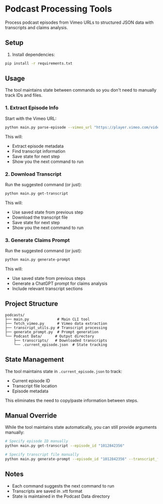 # Podcast Processing Tools

Process podcast episodes from Vimeo URLs to structured JSON data with transcripts and claims analysis.

## Setup

1. Install dependencies:
```bash
pip install -r requirements.txt
```

## Usage

The tool maintains state between commands so you don't need to manually track IDs and files.

### 1. Extract Episode Info
Start with the Vimeo URL:
```bash
python main.py parse-episode --vimeo_url "https://player.vimeo.com/video/1012842356"
```

This will:
- Extract episode metadata
- Find transcript information
- Save state for next step
- Show you the next command to run

### 2. Download Transcript
Run the suggested command (or just):
```bash
python main.py get-transcript
```

This will:
- Use saved state from previous step
- Download the transcript file
- Save state for next step
- Show you the next command to run

### 3. Generate Claims Prompt
Run the suggested command (or just):
```bash
python main.py generate-prompt
```

This will:
- Use saved state from previous steps
- Generate a ChatGPT prompt for claims analysis
- Include relevant transcript sections

## Project Structure
```
podcasts/
├── main.py             # Main CLI tool
├── fetch_vimeo.py      # Vimeo data extraction
├── transcript_utils.py # Transcript processing
├── generate_prompt.py  # Prompt generation
└── Podcast Data/      # Output directory
    ├── transcripts/   # Downloaded transcripts
    └── .current_episode.json  # State tracking
```

## State Management

The tool maintains state in `.current_episode.json` to track:
- Current episode ID
- Transcript file location
- Episode metadata

This eliminates the need to copy/paste information between steps.

## Manual Override

While the tool maintains state automatically, you can still provide arguments manually:

```bash
# Specify episode ID manually
python main.py get-transcript --episode_id "1012842356"

# Specify transcript file manually
python main.py generate-prompt --episode_id "1012842356" --transcript_file "path/to/transcript.vtt"
```

## Notes
- Each command suggests the next command to run
- Transcripts are saved in .vtt format
- State is maintained in the Podcast Data directory